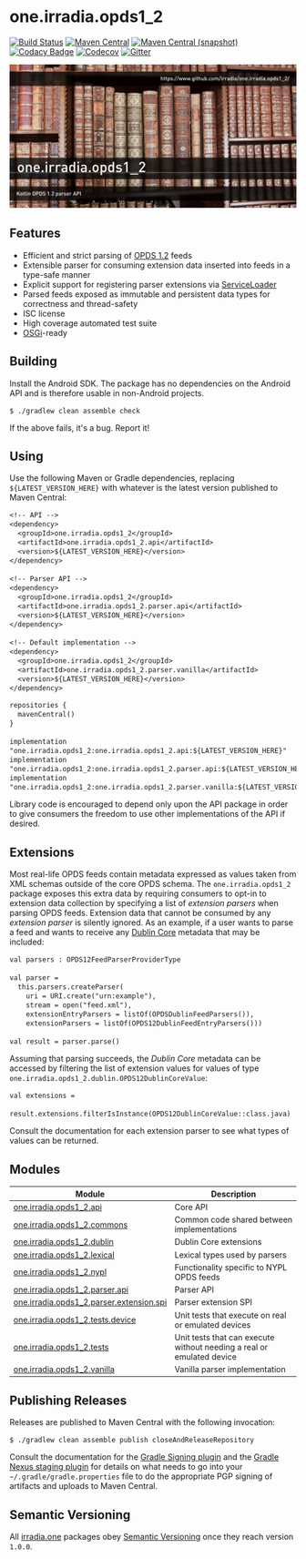 one.irradia.opds1_2
===

[![Build Status](https://img.shields.io/github/workflow/status/irradia/one.irradia.opds1_2/Main)](https://github.com/irradia/one.irradia.opds1_2/actions?query=workflow%3Amain)
[![Maven Central](https://img.shields.io/maven-central/v/one.irradia.opds1_2/one.irradia.opds1_2.api.svg?style=flat-square)](http://search.maven.org/#search%7Cga%7C1%7Cg%3A%22one.irradia.opds1_2%22)
[![Maven Central (snapshot)](https://img.shields.io/nexus/s/https/oss.sonatype.org/one.irradia.opds1_2/one.irradia.opds1_2.api.svg?style=flat-square)](https://oss.sonatype.org/content/repositories/snapshots/one.irradia.opds1_2/)
[![Codacy Badge](https://img.shields.io/codacy/grade/616a69d629824b299983d4c2f673e84b.svg?style=flat-square)](https://www.codacy.com/app/github_79/one.irradia.opds1_2?utm_source=github.com&amp;utm_medium=referral&amp;utm_content=irradia/one.irradia.opds1_2&amp;utm_campaign=Badge_Grade)
[![Codecov](https://img.shields.io/codecov/c/github/irradia/one.irradia.opds1_2.svg?style=flat-square)](https://codecov.io/gh/irradia/one.irradia.opds1_2)
[![Gitter](https://badges.gitter.im/irradia-org/community.svg)](https://gitter.im/irradia-org/community?utm_source=badge&utm_medium=badge&utm_campaign=pr-badge)

![opds1_2](./src/site/resources/opds1_2.jpg?raw=true)

## Features

* Efficient and strict parsing of [OPDS 1.2](https://specs.opds.io/opds-1.2.html) feeds
* Extensible parser for consuming extension data inserted into feeds in a type-safe manner
* Explicit support for registering parser extensions via [ServiceLoader](https://docs.oracle.com/en/java/javase/11/docs/api/java.base/java/util/ServiceLoader.html) 
* Parsed feeds exposed as immutable and persistent data types for correctness and thread-safety
* ISC license
* High coverage automated test suite
* [OSGi](http://www.osgi.org)-ready

## Building

Install the Android SDK. The package has no dependencies on the Android API
and is therefore usable in non-Android projects.

```
$ ./gradlew clean assemble check
```

If the above fails, it's a bug. Report it!

## Using

Use the following Maven or Gradle dependencies, replacing `${LATEST_VERSION_HERE}` with
whatever is the latest version published to Maven Central:

```
<!-- API -->
<dependency>
  <groupId>one.irradia.opds1_2</groupId>
  <artifactId>one.irradia.opds1_2.api</artifactId>
  <version>${LATEST_VERSION_HERE}</version>
</dependency>

<!-- Parser API -->
<dependency>
  <groupId>one.irradia.opds1_2</groupId>
  <artifactId>one.irradia.opds1_2.parser.api</artifactId>
  <version>${LATEST_VERSION_HERE}</version>
</dependency>

<!-- Default implementation -->
<dependency>
  <groupId>one.irradia.opds1_2</groupId>
  <artifactId>one.irradia.opds1_2.parser.vanilla</artifactId>
  <version>${LATEST_VERSION_HERE}</version>
</dependency>
```

```
repositories {
  mavenCentral()
}

implementation "one.irradia.opds1_2:one.irradia.opds1_2.api:${LATEST_VERSION_HERE}"
implementation "one.irradia.opds1_2:one.irradia.opds1_2.parser.api:${LATEST_VERSION_HERE}"
implementation "one.irradia.opds1_2:one.irradia.opds1_2.parser.vanilla:${LATEST_VERSION_HERE}"
```

Library code is encouraged to depend only upon the API package in order to give consumers
the freedom to use other implementations of the API if desired.

## Extensions

Most real-life OPDS feeds contain metadata expressed as values taken from XML schemas outside
of the core OPDS schema. The `one.irradia.opds1_2` package exposes this extra data by requiring
consumers to opt-in to extension data collection by specifying a list of _extension parsers_ when
parsing OPDS feeds. Extension data that cannot be consumed by any _extension parser_ is silently
ignored. As an example, if a user wants to parse a feed and wants to receive any
[Dublin Core](http://purl.org/dc/terms/) metadata that may be included:

```
val parsers : OPDS12FeedParserProviderType

val parser =
  this.parsers.createParser(
    uri = URI.create("urn:example"),
    stream = open("feed.xml"),
    extensionEntryParsers = listOf(OPDSDublinFeedParsers()),
    extensionParsers = listOf(OPDS12DublinFeedEntryParsers()))

val result = parser.parse()
```

Assuming that parsing succeeds, the _Dublin Core_ metadata can be accessed by filtering the list
of extension values for values of type `one.irradia.opds1_2.dublin.OPDS12DublinCoreValue`:

```
val extensions =
  result.extensions.filterIsInstance(OPDS12DublinCoreValue::class.java)
```

Consult the documentation for each extension parser to see what types of values can be returned.

## Modules

|Module|Description|
|------|-----------|
| [one.irradia.opds1_2.api](https://github.com/irradia/one.irradia.opds1_2/tree/develop/one.irradia.opds1_2.api) | Core API
| [one.irradia.opds1_2.commons](https://github.com/irradia/one.irradia.opds1_2/tree/develop/one.irradia.opds1_2.commons) | Common code shared between implementations
| [one.irradia.opds1_2.dublin](https://github.com/irradia/one.irradia.opds1_2/tree/develop/one.irradia.opds1_2.dublin) | Dublin Core extensions
| [one.irradia.opds1_2.lexical](https://github.com/irradia/one.irradia.opds1_2/tree/develop/one.irradia.opds1_2.lexical) | Lexical types used by parsers
| [one.irradia.opds1_2.nypl](https://github.com/irradia/one.irradia.opds1_2/tree/develop/one.irradia.opds1_2.nypl) | Functionality specific to NYPL OPDS feeds
| [one.irradia.opds1_2.parser.api](https://github.com/irradia/one.irradia.opds1_2/tree/develop/one.irradia.opds1_2.parser.api) | Parser API
| [one.irradia.opds1_2.parser.extension.spi](https://github.com/irradia/one.irradia.opds1_2/tree/develop/one.irradia.opds1_2.parser.extension.spi) | Parser extension SPI
| [one.irradia.opds1_2.tests.device](https://github.com/irradia/one.irradia.opds1_2/tree/develop/one.irradia.opds1_2.tests.device) | Unit tests that execute on real or emulated devices
| [one.irradia.opds1_2.tests](https://github.com/irradia/one.irradia.opds1_2/tree/develop/one.irradia.opds1_2.tests) | Unit tests that can execute without needing a real or emulated device
| [one.irradia.opds1_2.vanilla](https://github.com/irradia/one.irradia.opds1_2/tree/develop/one.irradia.opds1_2.vanilla) | Vanilla parser implementation

## Publishing Releases

Releases are published to Maven Central with the following invocation:

```
$ ./gradlew clean assemble publish closeAndReleaseRepository
```

Consult the documentation for the [Gradle Signing plugin](https://docs.gradle.org/current/userguide/signing_plugin.html)
and the [Gradle Nexus staging plugin](https://github.com/Codearte/gradle-nexus-staging-plugin/) for
details on what needs to go into your `~/.gradle/gradle.properties` file to do the appropriate
PGP signing of artifacts and uploads to Maven Central.

## Semantic Versioning

All [irradia.one](https://www.irradia.one) packages obey [Semantic Versioning](https://www.semver.org)
once they reach version `1.0.0`.
